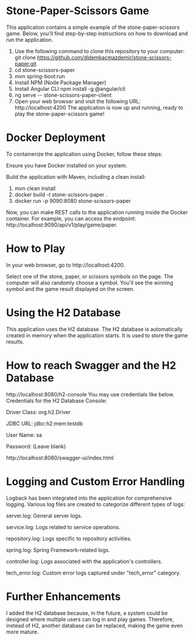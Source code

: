 # Stone-Paper-Scissors Game 
This application contains a simple example of the stone-paper-scissors game. Below, you'll find step-by-step instructions on how to download and run the application.
1. Use the following command to clone this repository to your computer:
git clone https://github.com/didemkacmazdemir/stone-scissors-paper.git
2. cd stone-scissors-paper
3. mvn spring-boot:run
4. Install NPM (Node Package Manager)
5. Install Angular CLI
   npm install -g @angular/cli
6. ng serve -- stone-scissors-paper-client
7. Open your web browser and visit the following URL: http://localhost:4200
   The application is now up and running, ready to play the stone-paper-scissors game!

# Docker Deployment
To containerize the application using Docker, follow these steps:

Ensure you have Docker installed on your system.

Build the application with Maven, including a clean install:

1. mvn clean install
2. docker build -t stone-scissors-paper .
3. docker run -p 9090:8080 stone-scissors-paper

Now, you can make REST calls to the application running inside the Docker container. For example, you can access the endpoint: http://localhost:9090/api/v1/play/game/paper.



# How to Play
In your web browser, go to http://localhost:4200.

Select one of the stone, paper, or scissors symbols on the page. The computer will also randomly choose a symbol.
You'll see the winning symbol and the game result displayed on the screen.

# Using the H2 Database
This application uses the H2 database. The H2 database is automatically created in memory when the application starts. It is used to store the game results.

# How to reach Swagger and the H2 Database
http://localhost:8080/h2-console
You may use credentials like below.
Credentials for the H2 Database Console:

Driver Class: org.h2.Driver

JDBC URL: jdbc:h2:mem:testdb

User Name: sa

Password: (Leave blank)

http://localhost:8080/swagger-ui/index.html

# Logging and Custom Error Handling
Logback has been integrated into the application for comprehensive logging. Various log files are created to categorize different types of logs:

server.log: General server logs.

service.log: Logs related to service operations.

repository.log: Logs specific to repository activities.

spring.log: Spring Framework-related logs.

controller.log: Logs associated with the application's controllers.

tech_error.log: Custom error logs captured under "tech_error" category.

# Further Enhancements
I added the H2 database because, in the future, a system could be designed where multiple users can log in and play games. Therefore, instead of H2, another database can be replaced, making the game even more mature.



